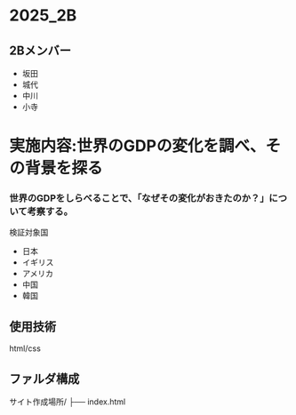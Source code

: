 # 2025_2B

## 2Bメンバー
- 坂田
- 城代
- 中川
- 小寺

# 実施内容:世界のGDPの変化を調べ、その背景を探る
### 世界のGDPをしらべることで、「なぜその変化がおきたのか？」について考察する。
検証対象国
- 日本
- イギリス
- アメリカ
- 中国
- 韓国
## 使用技術
html/css
## ファルダ構成
サイト作成場所/ ├── index.html 
